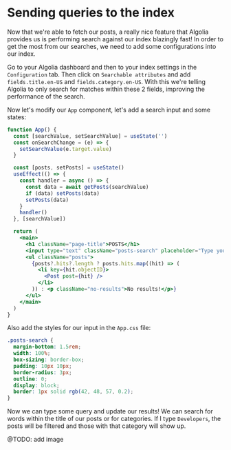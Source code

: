 # Sending queries to the index

Now that we're able to fetch our posts, a really nice feature that Algolia provides us is performing search against our index blazingly fast! In order to get the most from our searches, we need to add some configurations into our index.

Go to your Algolia dashboard and then to your index settings in the `Configuration` tab. Then click on `Searchable attributes` and add `fields.title.en-US` and `fields.category.en-US`. With this we're telling Algolia to only search for matches within these 2 fields, improving the performance of the search.

Now let's modify our `App` component, let's add a search input and some states:

```jsx
function App() {
  const [searchValue, setSearchValue] = useState('')
  const onSearchChange = (e) => {
    setSearchValue(e.target.value)
  }

  const [posts, setPosts] = useState()
  useEffect(() => {
    const handler = async () => {
      const data = await getPosts(searchValue)
      if (data) setPosts(data)
      setPosts(data)
    }
    handler()
  }, [searchValue])

  return (
    <main>
      <h1 className="page-title">POSTS</h1>
      <input type="text" className="posts-search" placeholder="Type your search here" value={searchValue} onChange={onSearchChange} />
      <ul className="posts">
        {posts?.hits?.length ? posts.hits.map((hit) => (
          <li key={hit.objectID}>
            <Post post={hit} />
          </li>
        )) : <p className="no-results">No results!</p>}
      </ul>
    </main>
  )
}
```

Also add the styles for our input in the `App.css` file:

```css
.posts-search {
  margin-bottom: 1.5rem;
  width: 100%;
  box-sizing: border-box;
  padding: 10px 10px;
  border-radius: 3px;
  outline: 0;
  display: block;
  border: 1px solid rgb(42, 48, 57, 0.2);
}

```

Now we can type some query and update our results! We can search for words within the title of our posts or for categories. If I type `Developers`, the posts will be filtered and those with that category will show up.

@TODO: add image
